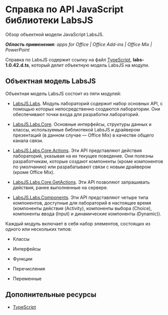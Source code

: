 
# Справка по API JavaScript библиотеки LabsJS
Обзор объектной модели JavaScript LabsJS.

 _**Область применения:** apps for Office | Office Add-ins | Office Mix | PowerPoint_

Справка по LabsJS содержит ссылку на файл [TypeScript](http://www.typescriptlang.org/), **labs-1.0.42.d.ts**, который делит объектную модель LabsJS на модули.

## Объектная модель LabsJS

Объектная модель LabsJS состоит из пяти модулей:


- [LabsJS.Labs](../../reference/office-mix/labsjs.labs.md). Модуль лабораторий содержит набор основных API, с помощью которых непосредственно создаются лаборатории. Они обеспечивают точки входа для разработки лабораторий.
    
- [LabsJS.Labs.Core](../../reference/office-mix/labsjs.labs.core.md). Основные интерфейсы, структуры данных и классы, используемые библиотекой LabsJS и драйвером презентаций (в данном случае — Office Mix) в качестве общего канала связи.
    
- [LabsJS.Labs.Core.Actions](../../reference/office-mix/labsjs.labs.core.actions.md). Эти API представляют действия лабораторий, указывая на их текущее поведение. Они полезны разработчикам, которые создают компоненты (кроме компонентов по умолчанию) или разрабатывают связи с новым драйвером (кроме Office Mix).
    
- [LabsJS.Labs.Core.GetActions](../../reference/office-mix/labsjs.labs.core.getactions.md). Эти API позволяют запрашивать действия, ранее выполненные на сервере.
    
- [LabsJS.Labs.Components](../../reference/office-mix/labsjs.labs.components.md). Эти API представляют четыре типа компонентов, доступные для лабораторий в настоящее время (компоненты действия (Activity), компоненты выбора (Choice), компоненты ввода (Input) и динамические компоненты (Dynamic)).
    
Каждый модуль включает в себя набор элементов, состоящих из одного или нескольких типов:


- Классы
    
- Интерфейсы
    
- Функции
    
- Перечисления
    
- Переменные
    



## Дополнительные ресурсы



- [TypeScript](http://www.typescriptlang.org/)
    
